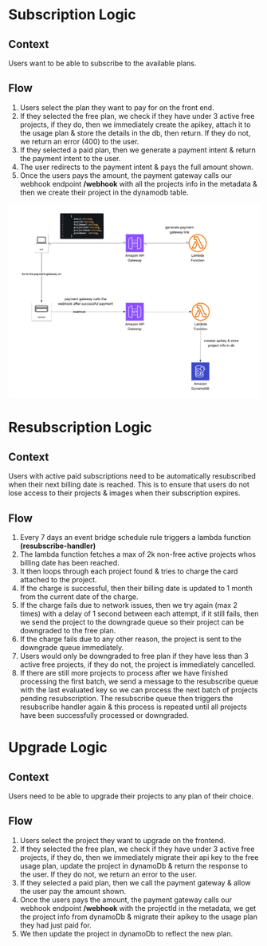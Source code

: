 # Subscription Logic

## Context

Users want to be able to subscribe to the available plans.

## Flow

1. Users select the plan they want to pay for on the front end.
2. If they selected the free plan, we check if they have under 3 active free projects, if they do, then we immediately create the apikey, attach it to the usage plan & store the details in the db, then return. If they do not, we return an error (400) to the user.
3. If they selected a paid plan, then we generate a payment intent & return the payment intent to the user.
4. The user redirects to the payment intent & pays the full amount shown.
5. Once the users pays the amount, the payment gateway calls our webhook endpoint **/webhook** with all the projects info in the metadata & then we create their project in the dynamodb table.

![Subscription Flow](../images/subscription_flow.png)

# Resubscription Logic

## Context

Users with active paid subscriptions need to be automatically resubscribed when their next billing date is reached. This is to ensure that users do not lose access to their projects & images when their subscription expires.

## Flow

1. Every 7 days an event bridge schedule rule triggers a lambda function **(resubscribe-handler)**
2. The lambda function fetches a max of 2k non-free active projects whos billing date has been reached.
3. It then loops through each project found & tries to charge the card attached to the project.
4. If the charge is successful, then their billing date is updated to 1 month from the current date of the charge.
5. If the charge fails due to network issues, then we try again (max 2 times) with a delay of 1 second between each attempt, if it still fails, then we send the project to the downgrade queue so their project can be downgraded to the free plan.
6. If the charge fails due to any other reason, the project is sent to the downgrade queue immediately.
7. Users would only be downgraded to free plan if they have less than 3 active free projects, if they do not, the project is immediately cancelled.
8. If there are still more projects to process after we have finished processing the first batch, we send a message to the resubscribe queue with the last evaluated key so we can process the next batch of projects pending resubscription. The resubscribe queue then triggers the resubscribe handler again & this process is repeated until all projects have been successfully processed or downgraded.

# Upgrade Logic

## Context

Users need to be able to upgrade their projects to any plan of their choice.

## Flow

1. Users select the project they want to upgrade on the frontend.
2. If they selected the free plan, we check if they have under 3 active free projects, if they do, then we immediately migrate their api key to the free usage plan, update the project in dynamoDb & return the response to the user. If they do not, we return an error to the user.
3. If they selected a paid plan, then we call the payment gateway & allow the user pay the amount shown.
4. Once the users pays the amount, the payment gateway calls our webhook endpoint **/webhook** with the projectId in the metadata, we get the project info from dynamoDb & migrate their apikey to the usage plan they had just paid for.
5. We then update the project in dynamoDb to reflect the new plan.
